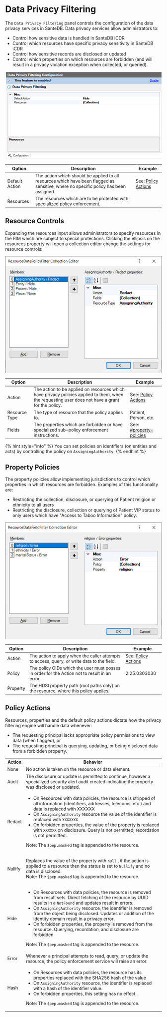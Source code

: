 # Data Privacy Filtering

The `Data Privacy Filtering` panel controls the configuration of the data privacy services in SanteDB. Data privacy services allow administrators to:

* Control how sensitive data is handled in SanteDB iCDR
* Control which resources have specific privacy sensitivity in SanteDB iCDR
* Control how sensitive records are disclosed or updated
* Control which properties on which resources are forbidden (and will result in a privacy violation exception when collected, or queried).

![](<../../../../.gitbook/assets/image (439).png>)

| Option         | Description                                                                                                                           | Example                                                    |
| -------------- | ------------------------------------------------------------------------------------------------------------------------------------- | ---------------------------------------------------------- |
| Default Action | The action which should be applied to all resources which have been flagged as sensitive, where no specific policy has been assigned. | See: [Policy Actions](data-privacy-filtering.md#undefined) |
| Resources      | The resources which are to be protected with specialized policy enforcement.                                                          |                                                            |

## Resource Controls

Expanding the resources input allows administrators to specify resources in the RIM which are subject to special protections. Clicking the ellipsis on the resources property will open a collection editor change the settings for resource controls:

![](<../../../../.gitbook/assets/image (426) (1).png>)

| Option        | Description                                                                                                                                       | Example                                                                          |
| ------------- | ------------------------------------------------------------------------------------------------------------------------------------------------- | -------------------------------------------------------------------------------- |
| Action        | The action to be applied on resources which have privacy policies applied to them, when the requesting user does not have a grant for the policy. | See: [Policy Actions](data-privacy-filtering.md#undefined)                       |
| Resource Type | The type of resource that the policy applies to.                                                                                                  | Patient, Person, etc.                                                            |
| Fields        | The properties which are forbidden or have specialized sub-policy enforcement instructions.                                                       | See: [#property-policies](data-privacy-filtering.md#property-policies "mention") |

{% hint style="info" %}
You can set policies on identifiers (on entities and acts) by controlling the policy on `AssigningAuthority`.
{% endhint %}

## Property Policies

The property policies allow implementing jurisdictions to control which properties in which resources are forbidden. Examples of this functionality are:

* Restricting the collection, disclosure, or querying of Patient religion or ethnicity to all users
* Restricting the disclosure, collection or querying of Patient VIP status to only users which have "Access to Taboo Information" policy.

![](<../../../../.gitbook/assets/image (442).png>)

| Option   | Description                                                                                   | Example                                                    |
| -------- | --------------------------------------------------------------------------------------------- | ---------------------------------------------------------- |
| Action   | The action to apply when the caller attempts to access, query, or write data to the field.    | See: [Policy Actions](data-privacy-filtering.md#undefined) |
| Policy   | The policy OIDs which the user must posses in order for the Action not to result in an error. | 2.25.0303030                                               |
| Property | The HDSI property path (root paths only) on the resource, where this policy applies.          |                                                            |

## Policy Actions

Resources, properties and the default policy actions dictate how the privacy filtering engine will handle data whenever:

* The requesting principal lacks appropriate policy permissions to view data (when flagged), or
* The requesting principal is querying, updating, or being disclosed data from a forbidden property.

| Action  | Behavior                                                                                                                                                                                                                                                                                                                                                                                                                                                                                                                                                                                                |
| ------- | ------------------------------------------------------------------------------------------------------------------------------------------------------------------------------------------------------------------------------------------------------------------------------------------------------------------------------------------------------------------------------------------------------------------------------------------------------------------------------------------------------------------------------------------------------------------------------------------------------- |
| None    | No action is taken on the resource or data element.                                                                                                                                                                                                                                                                                                                                                                                                                                                                                                                                                     |
| Audit   | The disclosure or update is permitted to continue, however a specialized security alert audit created indicating the property was disclosed or updated.                                                                                                                                                                                                                                                                                                                                                                                                                                                 |
| Redact  | <ul><li>On Resources with data policies, the resource is stripped of all information (identifiers, addresses, telecoms, etc.) and data is replaced with XXXXXX</li><li>On <code>AssigningAuthority</code> resource the value of the identifier is replaced with <code>XXXXXXX</code></li><li>On forbidden properties, the value of the property is replaced with <code>XXXXXX</code> on disclosure. Query is not permitted, recordation is not permitted.</li></ul><p>Note: The <code>$pep.masked</code> tag is appended to the resource.</p>                                                           |
| Nullify | <p>Replaces the value of the property with <code>null</code> , if the action is applied to a resource then the status is set to <code>Nullify</code> and no data is disclosed. <br>Note: The <code>$pep.masked</code> tag is appended to the resource.</p>                                                                                                                                                                                                                                                                                                                                              |
| Hide    | <ul><li>On Resources with data policies, the resource is removed from result sets. Direct fetching of the resource by UUID results in a <code>NotFound</code> and updates result in errors.</li><li>On <code>AssigningAuthority</code> resource, the identifier is removed from the object being disclosed. Updates or addition of the identity domain result in a privacy error.</li><li>On forbidden properties, the property is removed from the resource. Querying, recordation, and disclosure are forbidden. </li></ul><p>Note: The <code>$pep.masked</code> tag is appended to the resource.</p> |
| Error   | Whenever a principal attempts to read, query, or update the resource, the policy enforcement service will raise an error.                                                                                                                                                                                                                                                                                                                                                                                                                                                                               |
| Hash    | <ul><li>On Resources with data policies, the resource has its properties replaced with the SHA256 hash of the value</li><li>On <code>AssigningAuthority</code> resource, the identifier is replaced with a hash of the identifier value.</li><li>On forbidden properties, this setting has no effect.</li></ul><p>Note: The <code>$pep.masked</code> tag is appended to the resource.</p>                                                                                                                                                                                                               |
